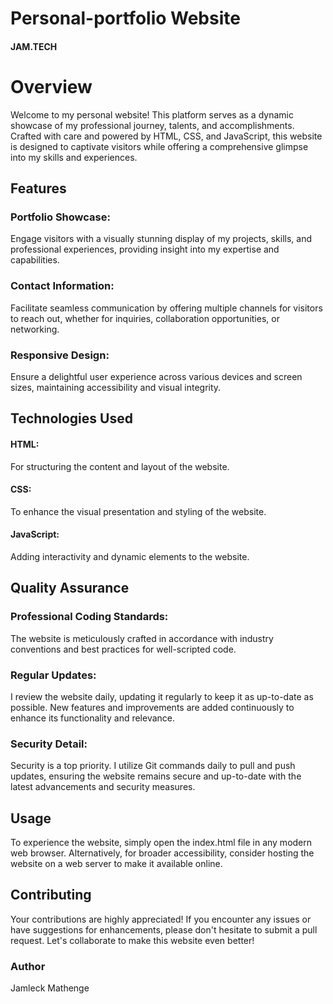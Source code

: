 # Personal-portfolio Website 
#### JAM.TECH
# Overview
Welcome to my personal website! This platform serves as a dynamic showcase of my professional journey, talents, and accomplishments. Crafted with care and powered by HTML, CSS, and JavaScript, this website is designed to captivate visitors while offering a comprehensive glimpse into my skills and experiences.

## Features
### Portfolio Showcase: 
Engage visitors with a visually stunning display of my projects, skills, and professional experiences, providing insight into my expertise and capabilities.
### Contact Information: 
Facilitate seamless communication by offering multiple channels for visitors to reach out, whether for inquiries, collaboration opportunities, or networking.
### Responsive Design: 
Ensure a delightful user experience across various devices and screen sizes, maintaining accessibility and visual integrity.
## Technologies Used
#### HTML: 
For structuring the content and layout of the website.
#### CSS: 
To enhance the visual presentation and styling of the website.
#### JavaScript: 
Adding interactivity and dynamic elements to the website.
## Quality Assurance
### Professional Coding Standards:
The website is meticulously crafted in accordance with industry conventions and best practices for well-scripted code.
### Regular Updates: 
I review the website daily, updating it regularly to keep it as up-to-date as possible. New features and improvements are added continuously to enhance its functionality and relevance.
### Security Detail: 
Security is a top priority. I utilize Git commands daily to pull and push updates, ensuring the website remains secure and up-to-date with the latest advancements and security measures.
## Usage
To experience the website, simply open the index.html file in any modern web browser. Alternatively, for broader accessibility, consider hosting the website on a web server to make it available online.

## Contributing
Your contributions are highly appreciated! If you encounter any issues or have suggestions for enhancements, please don't hesitate to submit a pull request. Let's collaborate to make this website even better!

### Author
Jamleck Mathenge
